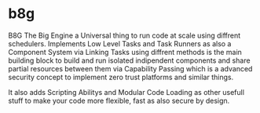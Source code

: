 # b8g
B8G The Big Engine a Universal thing to run code at scale using diffrent schedulers. Implements Low Level Tasks and Task Runners as also a Component System via Linking Tasks using diffrent methods
is the main building block to build and run isolated indipendent components and share partial resources between them via Capability Passing which is
a advanced security concept to implement zero trust platforms and similar things.

It also adds Scripting Abilitys and Modular Code Loading as other usefull stuff to make your code more flexible, fast as also secure by design.
